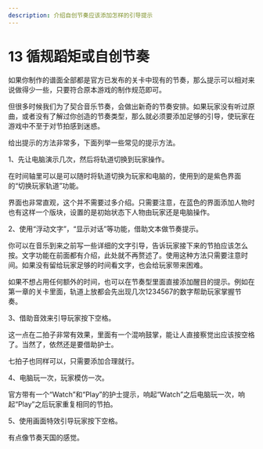 ```yaml
---
description: 介绍自创节奏应该添加怎样的引导提示
---
```


# 13 循规蹈矩或自创节奏

如果你制作的谱面全部都是官方已发布的关卡中现有的节奏，那么提示可以相对来说做得少一些，只要符合原本游戏的制作规范即可。

但很多时候我们为了契合音乐节奏，会做出新奇的节奏安排。如果玩家没有听过原曲，或者没有了解过你创造的节奏类型，那么就必须要添加足够的引导，使玩家在游戏中不至于对节拍感到迷惑。

给出提示的方法非常多，下面列举一些常见的提示方法。

1、先让电脑演示几次，然后将轨道切换到玩家操作。

在时间轴里可以是可以随时将轨道切换为玩家和电脑的，使用到的是紫色界面的“切换玩家轨道”功能。

界面也非常直观，这个并不需要过多介绍。只需要注意，在蓝色的界面添加人物时也有这样一个版块，设置的是初始状态下人物由玩家还是电脑操作。

2、使用“浮动文字”，“显示对话”等功能，借助文本做节奏提示。

你可以在音乐到来之前写一些详细的文字引导，告诉玩家接下来的节拍应该怎么按。文字功能在前面都有介绍，此处就不再赘述了。使用这种方法只需要注意时间。如果没有留给玩家足够的时间看文字，也会给玩家带来困难。

如果不想占用任何额外的时间，也可以在节奏型里面直接添加醒目的提示。例如在第一章的关卡里面，轨道上放都会先出现几次1234567的数字帮助玩家掌握节奏。

3、借助音效来引导玩家按下空格。

这一点在二拍子非常有效果，里面有一个混响鼓掌，能让人直接察觉出应该按空格了。当然了，依然还是要借助护士。

七拍子也同样可以，只需要添加合理就行。

4、电脑玩一次，玩家模仿一次。

官方带有一个“Watch”和“Play”的护士提示，响起“Watch”之后电脑玩一次，响起“Play”之后玩家重复相同的节拍。

5、使用画面特效引导玩家按下空格。

有点像节奏天国的感觉。

